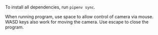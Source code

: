 To install all dependencies, run `pipenv sync`.

When running program, use space to allow control of camera via mouse.
WASD keys also work for moving the camera. Use escape to close the program.